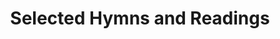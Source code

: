 ---
title: Selected Hymns and Readings
weight: 22
type: docs
prev: book/canons-and-akathists/instructions
next: book/hymns-and-readings/hymns-for-weekdays
toc: false
---